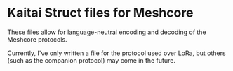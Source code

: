 # Kaitai Struct files for Meshcore
These files allow for language-neutral encoding and decoding of the Meshcore protocols.

Currently, I've only written a file for the protocol used over LoRa, but others (such as the companion protocol) may come in the future.
